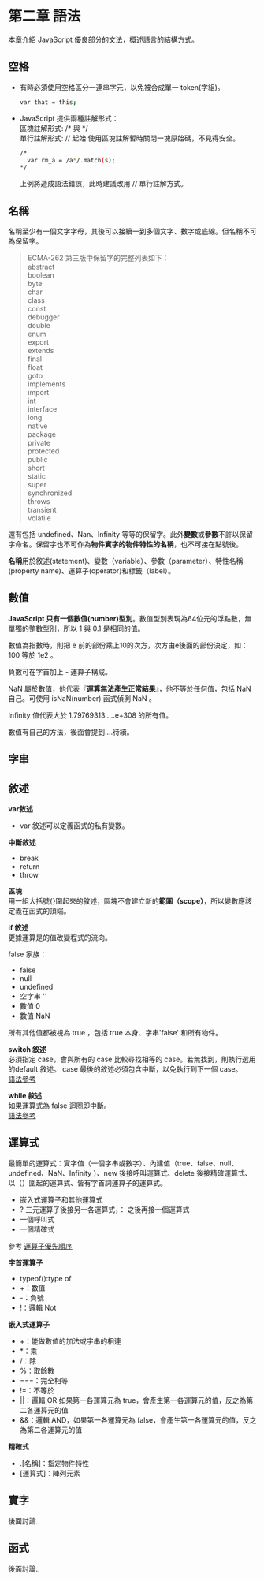 # 第二章 語法
本章介紹 JavaScript 優良部分的文法，概述語言的結構方式。

## 空格

* 有時必須使用空格區分一連串字元，以免被合成單一 token(字組)。
  ```sh
  var that = this; 
  ```
* JavaScript 提供兩種註解形式：   
  區塊註解形式: \/\* 與 \*\/  
  單行註解形式: \/\/ 起始
  使用區塊註解暫時關閉一塊原始碼，不見得安全。
  ```sh
  /*
    var rm_a = /a*/.match(s);
  */
  ```
  上例將造成語法錯誤，此時建議改用 \/\/ 單行註解方式。
  
## 名稱
  
名稱至少有一個文字字母，其後可以接續一到多個文字、數字或底線。但名稱不可為保留字。
> ECMA-262 第三版中保留字的完整列表如下：   
abstract   
boolean   
byte   
char   
class   
const   
debugger   
double   
enum   
export   
extends   
final   
float   
goto   
implements   
import   
int   
interface   
long   
native   
package   
private   
protected   
public   
short   
static   
super   
synchronized   
throws   
transient   
volatile   

還有包括 undefined、Nan、Infinity 等等的保留字。此外**變數**或**參數**不許以保留字命名。保留字也不可作為**物件實字的物件特性的名稱**，也不可接在點號後。

**名稱**用於敘述(statement)、變數（variable）、參數（parameter）、特性名稱(property name)、運算子(operator)和標籤（label）。

## 數值

**JavaScript 只有一個數值(number)型別**。數值型別表現為64位元的浮點數，無單獨的整數型別，所以 1 與 0.1 是相同的值。

數值為指數時，則把 e 前的部份乘上10的次方，次方由e後面的部份決定，如：
  100 等於 1e2 。

負數可在字首加上 - 運算子構成。

NaN 屬於數值，他代表『**運算無法產生正常結果**』，他不等於任何值，包括 NaN 自己。可使用 isNaN(number) 函式偵測 NaN 。

Infinity 值代表大於 1.79769313.....e+308 的所有值。

數值有自己的方法，後面會提到....待續。


## 字串

## 敘述

  **var敘述**
  * var 敘述可以定義函式的私有變數。
  
   **中斷敘述**
  * break
  * return
  * throw
  
  **區塊**   
  用一組大括號{}圍起來的敘述，區塊不會建立新的**範圍（scope）**，所以變數應該定義在函式的頂端。
  
  **if 敘述**  
  更據運算是的值改變程式的流向。
  
  false 家族：
  * false
  * null
  * undefined
  * 空字串 ''
  * 數值 0
  * 數值 NaN
  
  所有其他值都被視為 true ，包括 true 本身、字串'false' 和所有物件。
  
   **switch 敘述**  
   必須指定 case，會與所有的 case 比較尋找相等的 case。若無找到，則執行選用的default 敘述。
   case 最後的敘述必須包含中斷，以免執行到下一個 case。  
   [語法參考](http://www.w3schools.com/js/js_switch.asp)
   
   **while 敘述**  
   如果運算式為 false 迴圈即中斷。  
   [語法參考](http://www.w3schools.com/js/js_loop_while.asp)
  
     

## 運算式
最簡單的運算式：實字值（一個字串或數字）、內建值（true、false、null、undefined、NaN、Infinity
）、new 後接呼叫運算式、delete 後接精確運算式、以（）圍起的運算式、皆有字首詞運算子的運算式。
  * 嵌入式運算子和其他運算式
  * ? 三元運算子後接另一各運算式，： 之後再接一個運算式
  * 一個呼叫式
  * 一個精確式

參考 [運算子優先順序](https://msdn.microsoft.com/zh-tw/library/z3ks45k7%28v=vs.94%29.aspx)

  **字首運算子**
  * typeof():type of
  * +：數值
  * -：負號
  * !：邏輯 Not
    
  **嵌入式運算子**
  * +：能做數值的加法或字串的相連
  * *：乘
  * /：除
  * %：取餘數
  * ===：完全相等
  * !=：不等於
  * ||：邏輯 OR 如果第一各運算元為 true，會產生第一各運算元的值，反之為第二各運算元的值
  * &&：邏輯 AND，如果第一各運算元為 false，會產生第一各運算元的值，反之為第二各運算元的值
  
  **精確式**
   * .[名稱]：指定物件特性
   * [運算式]：陣列元素
  
## 實字
後面討論..
## 函式
後面討論..
